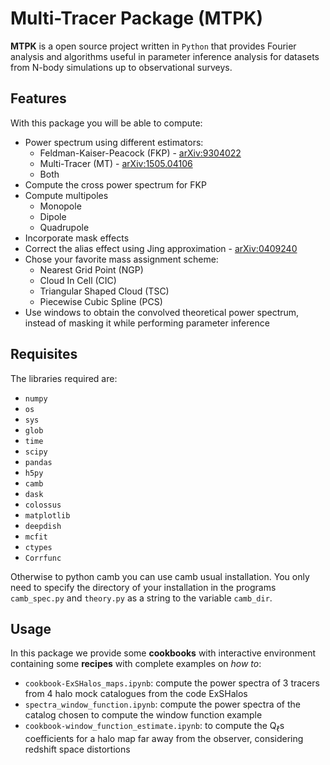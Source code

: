 # Multi-Tracer Package (MTPK)

**MTPK** is a open source project written in `Python` that provides Fourier analysis and algorithms
useful in parameter inference analysis for datasets from N-body simulations up to observational surveys.

## Features

With this package you will be able to compute:
* Power spectrum using different estimators:
  * Feldman-Kaiser-Peacock (FKP) - [arXiv:9304022](https://arxiv.org/abs/astro-ph/9304022v1)
  * Multi-Tracer (MT) - [arXiv:1505.04106](https://arxiv.org/abs/1505.04106)
  * Both
* Compute the cross power spectrum for FKP
* Compute multipoles
    * Monopole
    * Dipole
    * Quadrupole
* Incorporate mask effects
* Correct the alias effect using Jing approximation - [arXiv:0409240](https://arxiv.org/abs/astro-ph/0409240)
* Chose your favorite mass assignment scheme:
    * Nearest Grid Point (NGP)
    * Cloud In Cell (CIC)
    * Triangular Shaped Cloud (TSC)
    * Piecewise Cubic Spline (PCS)
* Use windows to obtain the convolved theoretical power spectrum, instead of masking it while performing parameter inference

## Requisites

The libraries required are:

* `numpy`
* `os`
* `sys`
* `glob`
* `time`
* `scipy`
* `pandas`
* `h5py`
* `camb`
* `dask`
* `colossus`
* `matplotlib`
* `deepdish`
* `mcfit`
* `ctypes`
* `Corrfunc`

Otherwise to python camb you can use camb usual installation. You only need to specify the directory of your installation in the programs `camb_spec.py` and `theory.py` as a string to the variable `camb_dir`.

## Usage

In this package we provide some **cookbooks** with interactive environment containing some **recipes** with complete examples on _how to_:

* `cookbook-ExSHalos_maps.ipynb`: compute the power spectra of 3 tracers from 4 halo mock catalogues from the code ExSHalos
* `spectra_window_function.ipynb`: compute the power spectra of the catalog chosen to compute the window function example
* `cookbook-window_function_estimate.ipynb`: to compute the Q$_{\ell}$s coefficients for a halo map far away from the observer, considering redshift space distortions
